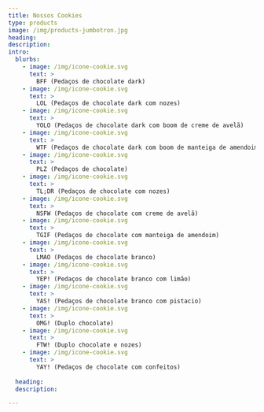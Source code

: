 ```yaml
---
title: Nossos Cookies
type: products
image: /img/products-jumbotron.jpg
heading: 
description: 
intro:
  blurbs:
    - image: /img/icone-cookie.svg
      text: >
        BFF (Pedaços de chocolate dark)
    - image: /img/icone-cookie.svg
      text: >
        LOL (Pedaços de chocolate dark com nozes)
    - image: /img/icone-cookie.svg
      text: >
        YOLO (Pedaços de chocolate dark com boom de creme de avelã)
    - image: /img/icone-cookie.svg
      text: >
        WTF (Pedaços de chocolate dark com boom de manteiga de amendoim)
    - image: /img/icone-cookie.svg
      text: >
        PLZ (Pedaços de chocolate)
    - image: /img/icone-cookie.svg
      text: >
        TL;DR (Pedaços de chocolate com nozes)
    - image: /img/icone-cookie.svg
      text: >
        NSFW (Pedaços de chocolate com creme de avelã)
    - image: /img/icone-cookie.svg
      text: >
        TGIF (Pedaços de chocolate com manteiga de amendoim)
    - image: /img/icone-cookie.svg
      text: >
        LMAO (Pedaços de chocolate branco)
    - image: /img/icone-cookie.svg
      text: >
        YEP! (Pedaços de chocolate branco com limão)
    - image: /img/icone-cookie.svg
      text: >
        YAS! (Pedaços de chocolate branco com pistacio)
    - image: /img/icone-cookie.svg
      text: >
        OMG! (Duplo chocolate)
    - image: /img/icone-cookie.svg
      text: >
        FTW! (Duplo chocolate e nozes)
    - image: /img/icone-cookie.svg
      text: >
        YAY! (Pedaços de chocolate com confeitos)
    
  heading: 
  description: 

---
```




